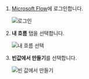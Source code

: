 1. [Microsoft Flow](https://flow.microsoft.com)에 로그인합니다.
   
    ![로그인](media/modern-approvals/sign-in.png)
2. **내 흐름** 탭을 선택합니다.
   
    ![내 흐름 선택](media/modern-approvals/select-my-flows.png)
3. **빈값에서 만들기**를 선택합니다.
   
    ![빈 값에서 만들기](media/modern-approvals/blank-template.png)

